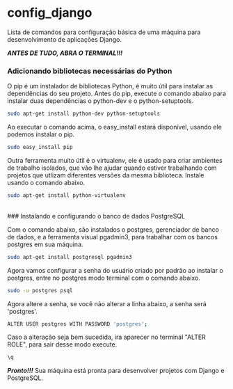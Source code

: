 # config_django
Lista de comandos para configuração básica de uma máquina para desenvolvimento de aplicações Django.</br>

***ANTES DE TUDO, ABRA O TERMINAL!!!***</br>

### Adicionando bibliotecas necessárias do Python

O pip é um instalador de bibliotecas Python, é muito útil para instalar as dependências do seu projeto.
Antes do pip, execute o comando abaixo para instalar duas dependências o python-dev e o python-setuptools.

```sh
sudo apt-get install python-dev python-setuptools
```

Ao executar o comando acima, o easy_install estará disponível, usando ele podemos instalar o pip.

```sh
sudo easy_install pip
```

Outra ferramenta muito útil é o virtualenv, ele é usado para criar ambientes de trabalho isolados, que vão lhe ajudar quando estiver trabalhando com projetos que utlizam diferentes versões da mesma biblioteca. Instale usando o comando abaixo.

```sh
sudo apt-get install python-virtualenv
```

</br>
### Instalando e configurando o banco de dados PostgreSQL

Com o comando abaixo, são instalados o postgres, gerenciador de banco de dados, e a ferramenta visual pgadmin3, para trabalhar com os bancos postgres em sua máquina.

```sh
sudo apt-get install postgresql pgadmin3
```

Agora vamos configurar a senha do usuário criado por padrão ao instalar o postgres, entre no postgres modo terminal com o comando abaixo.

```sh
sudo -u postgres psql
```

Agora altere a senha, se você não alterar a linha abaixo, a senha será 'postgres'.

```sh
ALTER USER postgres WITH PASSWORD 'postgres';
```

Caso a alteração seja bem sucedida, ira aparecer no terminal "ALTER ROLE", para sair desse modo execute.

```sh
\q
```

***Pronto!!!*** Sua máquina está pronta para desenvolver projetos com Django e PostgreSQL.
